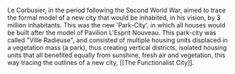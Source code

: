 Le Corbusier, in the period following the Second World War, aimed to trace the formal model of a new city that would be inhabited, in his vision, by 3 million inhabitants. This was the new 'Park-City', in which all houses would be built after the model of Pavilion L'Esprit Nouveau. This park-city was called "Ville Radieuse", and consisted of multiple housing units displaced in a vegetation mass (a park), thus creating vertical districts, isolated housing units that all benefited equally from sunshine, fresh air and vegetation, this way tracing the outlines of a new city, [[The Functionalist City]].